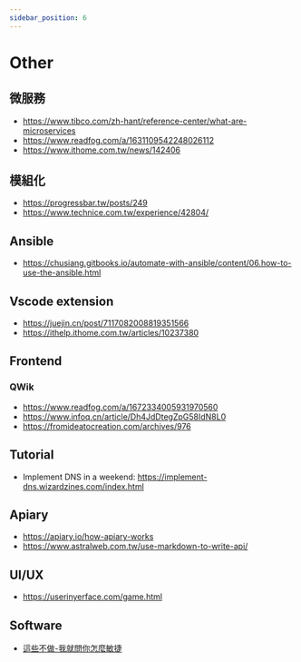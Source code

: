 ```yaml
---
sidebar_position: 6
---
```

# Other

## 微服務
- https://www.tibco.com/zh-hant/reference-center/what-are-microservices
- https://www.readfog.com/a/1631109542248026112
- https://www.ithome.com.tw/news/142406

## 模組化
- https://progressbar.tw/posts/249
- https://www.technice.com.tw/experience/42804/

## Ansible
- https://chusiang.gitbooks.io/automate-with-ansible/content/06.how-to-use-the-ansible.html

## Vscode extension
- https://juejin.cn/post/7117082008819351566
- https://ithelp.ithome.com.tw/articles/10237380 


## Frontend
### QWik
- https://www.readfog.com/a/1672334005931970560
- https://www.infoq.cn/article/Dh4JdDtegZpG58IdN8L0
- https://fromideatocreation.com/archives/976

## Tutorial
- Implement DNS in a weekend: https://implement-dns.wizardzines.com/index.html

## Apiary
- https://apiary.io/how-apiary-works
- https://www.astralweb.com.tw/use-markdown-to-write-api/

## UI/UX
- https://userinyerface.com/game.html

## Software
- [這些不做-我就問你怎麼敏捷](https://medium.com/kuma%E8%80%81%E5%B8%AB%E7%9A%84%E8%BB%9F%E9%AB%94%E5%B7%A5%E7%A8%8B%E6%95%99%E5%AE%A4/%E9%80%99%E4%BA%9B%E4%B8%8D%E5%81%9A-%E6%88%91%E5%B0%B1%E5%95%8F%E4%BD%A0%E6%80%8E%E9%BA%BC%E6%95%8F%E6%8D%B7-3-7f7229649540)


<!-- ## Jobs
- 職涯諮詢：https://coach.taiwanjobs.gov.tw/wdaecPublic/ 
## 資訊相關
- [軟體業界現況與職涯](https://m.gamer.com.tw/forum/C.php?bsn=60076&page=&snA=5444020&last=&fbclid=IwAR3J1m7dDAEjorusk2oUoKCJsHABLjIobixv_WBYgsam1DkCBNix-9UUviI)
- https://hackmd.io/QK5OvYLxStC5Zhw2SVRXxw?fbclid=IwAR3eNJnAZWTWrzAtyKJ4jpDQbGQjViTNoYPoh7qRSu7nWHZRxA6X08zfyCQ
- [你要coding多久呢](https://kevintsengtw.blogspot.com/2015/03/coding.html)
- 六角學院諮詢：https://docs.google.com/forms/d/e/1FAIpQLScHDDwlT-emKc6Ng0ibkyI1HZ2SKpiZ8GqcE3n2CtwzaWpAvg/viewform

Funning
- https://github.com/torvalds/linux/tree/8bcab0346d4fcf21b97046eb44db8cf37ddd6da0

WTFPL
https://zh.wikipedia.org/zh-tw/WTFPL

與自己和解的 6 種方法
https://today.line.me/tw/v2/article/9mYa6GV
- 從不同思維角度看問題
- 不要光想不行動
- 減少對事對人的過分敏感，不要活在別人眼裡
- 制定任務清單，把精力放在對的事情
- 多關心自己，停止給自己設限
- 多閱讀增廣見識，會思考就不會瞎焦慮

開發 Line 貼圖
https://deanlife.blog/create-line-stickers/
-->